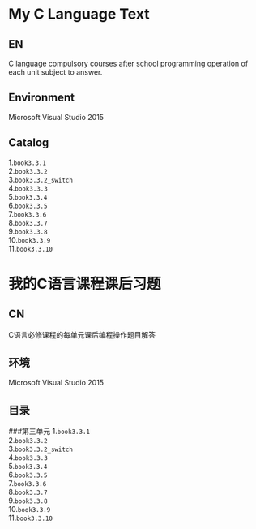 # My C Language Text
## EN
C language compulsory courses after school programming operation of each unit subject to answer.
## Environment
Microsoft Visual Studio 2015
## Catalog
1.`book3.3.1` <br>
2.`book3.3.2` <br>
3.`book3.3.2_switch` <br>
4.`book3.3.3` <br>
5.`book3.3.4` <br>
6.`book3.3.5` <br>
7.`book3.3.6` <br>
8.`book3.3.7` <br>
9.`book3.3.8` <br>
10.`book3.3.9` <br>
11.`book3.3.10` <br>

# 我的C语言课程课后习题
## CN
C语言必修课程的每单元课后编程操作题目解答
## 环境
Microsoft Visual Studio 2015
## 目录
###第三单元
1.`book3.3.1` <br>
2.`book3.3.2` <br>
3.`book3.3.2_switch` <br>
4.`book3.3.3` <br>
5.`book3.3.4` <br>
6.`book3.3.5` <br>
7.`book3.3.6` <br>
8.`book3.3.7` <br>
9.`book3.3.8` <br>
10.`book3.3.9` <br>
11.`book3.3.10` <br>
